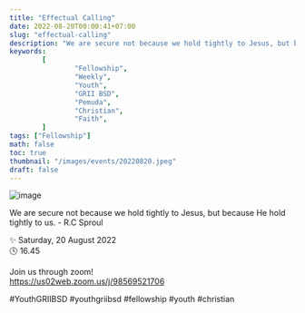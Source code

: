 ```yaml
---
title: "Effectual Calling"
date: 2022-08-20T00:00:41+07:00
slug: "effectual-calling"
description: "We are secure not because we hold tightly to Jesus, but because He hold tightly to us. - R.C Sproul"
keywords:
        [
                "Fellowship",
                "Weekly",
                "Youth",
                "GRII BSD",
                "Pemuda",
                "Christian",
                "Faith",
        ]
tags: ["Fellowship"]
math: false
toc: true
thumbnail: "/images/events/20220820.jpeg"
draft: false
---
```


![image](/images/events/20220820.jpeg)


We are secure not because we hold tightly to Jesus, but because He hold tightly to us. - R.C Sproul

✨ Saturday, 20 August 2022\
🕓 16.45

Join us through zoom!\
https://us02web.zoom.us/j/98569521706

#YouthGRIIBSD #youthgriibsd #fellowship #youth #christian
